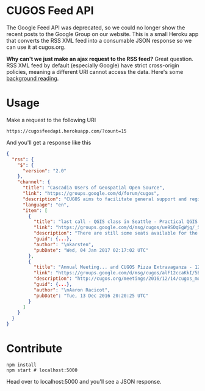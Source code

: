 # CUGOS Feed API

The Google Feed API was deprecated, so we could no longer show the recent posts to the Google Group on our website. This is a small Heroku app that converts the RSS XML feed into a consumable JSON response so we can use it at cugos.org.

**Why can't we just make an ajax request to the RSS feed?** Great question. RSS XML feed by default (especially Google) have strict cross-origin policies, meaning a different URI cannot access the data. Here's some [background reading](http://stackoverflow.com/a/10069132).

# Usage

Make a request to the following URI

```
https://cugosfeedapi.herokuapp.com/?count=15
```

And you'll get a response like this

```JSON
{
  "rss": {
    "$": {
      "version": "2.0"
    },
    "channel": {
      "title": "Cascadia Users of Geospatial Open Source",
      "link": "https://groups.google.com/d/forum/cugos",
      "description": "CUGOS aims to facilitate general support and regional meetings for people who are interested in Open Source GIS software. &nbsp;This is the official discussion group for CUGOS related questions and activities.",
      "language": "en",
      "item": [
        {
          "title": "last call - QGIS class in Seattle - Practical QGIS January 23rd/24th",
          "link": "https://groups.google.com/d/msg/cugos/ue9SOqEgWjg/_S2CxndOBQAJ",
          "description": "There are still some seats available for the class \"Practical QGIS\" - a 2 day class/hands on workshop in Seattle on Monday January 23rd and Tuesday January 24th, 2017 The class will focus on learning QGIS doing practical exercises in a workshop style setting. ArcGIS users will learn how to",
          "guid": {...},
          "author": "\nkarsten",
          "pubDate": "Wed, 04 Jan 2017 02:17:02 UTC"
        },
        {
          "title": "Annual Meeting... and CUGOS Pizza Extravaganza - 12/14/16 6pm UW",
          "link": "https://groups.google.com/d/msg/cugos/alF12ccaKkI/5Btqu-ftCAAJ",
          "description": "http://cugos.org/meetings/2016/12/14/cugos_monthly/ Just a friendly reminder that tomorrow will be the final CUGOS meeting of 2016. It will act as our annual business meeting as we hold our elections for the board of directors. The election process is documented here: http://cugos.org/electi",
          "guid": {...},
          "author": "\nAaron Racicot",
          "pubDate": "Tue, 13 Dec 2016 20:20:25 UTC"
        }
      ]
    }
  }
}
```

# Contribute

```shell
npm install
npm start # localhost:5000
```

Head over to localhost:5000 and you'll see a JSON response.
